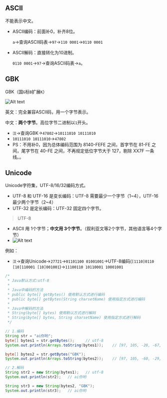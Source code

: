 ## ASCII

不能表示中文。

- ASCII编码：前面补0，补齐8位。

    `a`→查询ASCII码表→`97`→`110 0001`→`0110 0001`

- ASCII解码：直接转化为10进制。

    `0110 0001`→`97`→查询ASCII码表→`a`。

## GBK

GBK（国`G`标`B`扩展`K`）

![Alt text](https://cdn.jsdelivr.net/gh/sword4869/pic1@main/images/202407112134680.png)

英文：完全兼容ASCII码，用一个字节表示。

中文：**两个字节**。高位字节二进制以`1`开头。

- `汉`→查询GBK→`47802`→`10111010 10111010`
- `10111010 10111010`→`47802`
- PS：不用补0，因为总体编码范围为 8140-FEFE 之间，首字节在 81-FE 之间，尾字节在 40-FE 之间，不再规定低位字节大于 127，剔除 XX7F 一条线。。

## Unicode

Unicode字符集，UTF-8/16/32编码方式。

- UTF-8 和 UTF-16 是变长编码：UTF-8 需要最少一个字节（1~4），UTF-16 最少两个字节（2~4）
- UTF-32 是定长编码：UTF-32 固定四个字节。


> UTF-8

- ASCII 用 1个字节；**中文用 3个字节**。（叙利亚文等2个字节，其他语言等4个字节）
- ![Alt text](https://cdn.jsdelivr.net/gh/sword4869/pic1@main/images/202407112134681.png)

例如：
- `汉`→查询Unicode→`27721`→`01101100 01001001`→UTF-8编码(`[1110]0110 [10]110001 [10]001001`)→`11100110 10110001 10001001`

```java
/* 
 * Java默认方式:utf-8
 * 
 * Java中编码的方法
 * public byte[] getBytes() 使用默认方式进行编码
 * public byte[] getBytes(String charsetName) 使用指定方式进行编码
 * 
 * Java中解码的方法
 * String(byte[] bytes) 使用默认方式进行解码
 * String(byte[] bytes, String charsetName) 使用指定方式进行解码
 */

// 1.编码
String str = "ai你哟";
byte[] bytes1 = str.getBytes();     // utf-8
System.out.println(Arrays.toString(bytes1));    // [97, 105, -28, -67, -96, -27, -109, -97]

byte[] bytes2 = str.getBytes("GBK");
System.out.println(Arrays.toString(bytes2));    // [97, 105, -60, -29, -45, -76]

// 2.解码
String str2 = new String(bytes1);   // utf-8
System.out.println(str2);   // ai你哟

String str3 = new String(bytes2, "GBK");
System.out.println(str3);   // ai你哟
```